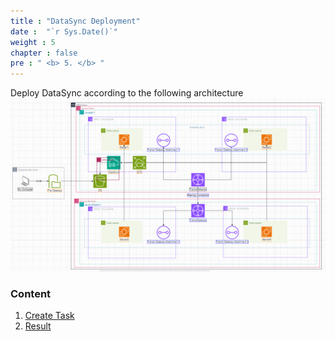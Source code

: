 ```yaml
---
title : "DataSync Deployment"
date :  "`r Sys.Date()`" 
weight : 5 
chapter : false
pre : " <b> 5. </b> "
---
```


Deploy DataSync according to the following architecture
![diagram](/public/images/1.introduce/diagram1.png)

### Content
1. [Create Task](5-Datasync/5.1-createtask)
2. [Result](5-Datasync/5.2-result)